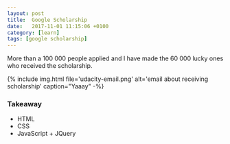```yaml
---
layout: post
title:  Google Scholarship
date:   2017-11-01 11:15:06 +0100
category: [learn]
tags: [google scholarship]
---
```


More than a 100 000 people applied and I have made the 60 000 lucky ones who received the scholarship.

{% include img.html file='udacity-email.png' alt='email about receiving scholarship'
caption="Yaaay" -%}

### Takeaway
- HTML
- CSS
- JavaScript + JQuery